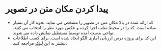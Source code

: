 پیدا کردن مکان متن در تصویر
===============
* کد ارائه شده در بالا مکان متن در تصویر را مشخص می نماید. نحوه کار آن بسیار ساده است.
کد را در محیط متلب اجرا کرده و عکس مورد نظر را انتخاب می کنید. نواحی بدست آمده توسط مستطیل نمایش داده می شوند.
* این کد برای پروژه درس ارزیابی آماری الگو ایجاد شده است. برای کسب اطلاعات بیشتر به این [لینک](http://www.boute.ir/iust-pr-93) مراجعه کنید.